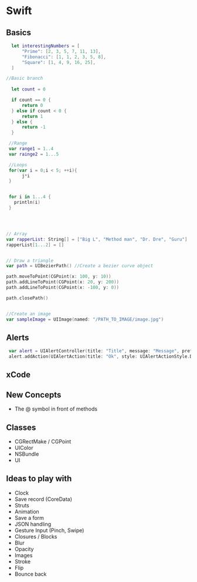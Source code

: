 # Swift

## Basics

```Swift
  let interestingNumbers = [
      "Prime": [2, 3, 5, 7, 11, 13],
      "Fibonacci": [1, 1, 2, 3, 5, 8],
      "Square": [1, 4, 9, 16, 25],
  ]

//Basic branch
  
  let count = 0

  if count == 0 {
      return 0
  } else if count < 0 {
      return 1
  } else {
      return -1
  }

 //Range
 var range1 = 1..4
 var rainge2 = 1...5

 //Loops
 for(var i = 0;i < 5; ++i){
      j*i
 }


 for i in 1...4 {
   println(i)
 }




// Array
var rapperList: String[] = ["Big L", "Method man", "Dr. Dre", "Guru"]
rapperList[1...2] = []


// Draw a triangle
var path = UIBezierPath() //Create a bezier curve object

path.moveToPoint(CGPoint(x: 100, y: 10))
path.addLineToPoint(CGPoint(x: 20, y: 200))
path.addLineToPoint(CGPoint(x: -100, y: 0))

path.closePath()


//Create an image
var sampleImage = UIImage(named: "/PATH_TO_IMAGE/image.jpg")

```


## Alerts
```Swift
 var alert = UIAlertController(title: "Title", message: "Message", preferredStyle: UIAlertControllerStyle.Alert)
 alert.addAction(UIAlertAction(title: "Ok", style: UIAlertActionStyle.Default, handler: nil))


```

## xCode

## New Concepts
  * The @ symbol in front of methods



## Classes
  * CGRectMake / CGPoint
  * UIColor
  * NSBundle
  * UI

## Ideas to play with
* Clock
* Save record (CoreData)
* Struts
* Animation
* Save a form
* JSON handling
* Gesture Input (Pinch, Swipe)
* Closures / Blocks
* Blur
* Opacity
* Images
* Stroke
* Flip
* Bounce back

